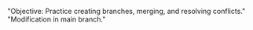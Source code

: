 "Objective: Practice creating branches, merging, and resolving conflicts." 
"Modification in main branch." 
